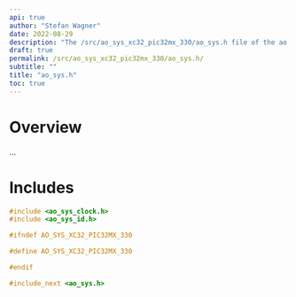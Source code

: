 ```yaml
---
api: true
author: "Stefan Wagner"
date: 2022-08-29
description: "The /src/ao_sys_xc32_pic32mx_330/ao_sys.h file of the ao real-time operating system."
draft: true
permalink: /src/ao_sys_xc32_pic32mx_330/ao_sys.h/ 
subtitle: ""
title: "ao_sys.h"
toc: true
---
```


# Overview

...

# Includes

```c
#include <ao_sys_clock.h>
#include <ao_sys_id.h>

#ifndef AO_SYS_XC32_PIC32MX_330

#define AO_SYS_XC32_PIC32MX_330

#endif

#include_next <ao_sys.h>

```
